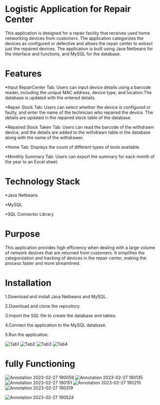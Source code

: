 # Logistic Application for Repair Center
This application is designed for a repair facility that receives used home networking devices from customers. The application categorizes the devices as configured or defective and allows the repair center to extract just the repaired devices. The application is built using Java Netbeans for the interface and functions, and MySQL for the database.

# Features
<p>&#x2022;Input RepairCenter Tab: Users can input device details using a barcode reader, including the unique MAC address, device type, and location.The database is updated with the entered details.</p>

<p>&#x2022;Repair Stock Tab: Users can select whether the device is configured or faulty, and enter the name of the technician who repaired the device. The details are updated in the repaired stock table of the database.</p>

<p>&#x2022;Repaired Stock Taken Tab: Users can read the barcode of the withdrawn device, and the details are added to the withdrawn table in the database along with the name of the withdrawer.</p>

<p>&#x2022;Home Tab: Displays the count of different types of tools available.</p>

<p>&#x2022;Monthly Summary Tab: Users can export the summary for each month of the year to an Excel sheet.</p>

# Technology Stack
<p>&#x2022;Java Netbeans</p>
<p>&#x2022;MySQL</p>
<p>&#x2022;SQL Connector Library</p>

# Purpose
This application provides high efficiency when dealing with a large volume of network devices that are returned from customers. It simplifies the categorization and tracking of devices in the repair center, making the process faster and more streamlined.

# Installation
1.Download and install Java Netbeans and MySQL.

2.Download and clone the repository.

3.Import the SQL file to create the database and tables.

4.Connect the application to the MySQL database.

5.Run the application.


![Tab1](https://user-images.githubusercontent.com/117608882/221513165-c85c9249-e6cb-41e4-8558-5c502c5e6ff0.png)
![Tab2](https://user-images.githubusercontent.com/117608882/221508783-b88e0f53-de22-442e-8787-3ce7954fac92.png)
![Tab3](https://user-images.githubusercontent.com/117608882/221508808-e99d4c62-e064-4e77-b78d-b9d45a088792.png)
![Tab4](https://user-images.githubusercontent.com/117608882/221508829-ca737771-dc3f-4727-9ea6-22c77a95d5db.png)

# fully Functioning 
![Annotation 2023-02-27 190059](https://user-images.githubusercontent.com/117608882/221620233-67d48b57-1450-4918-b45c-46167f981edc.png)
![Annotation 2023-02-27 190135](https://user-images.githubusercontent.com/117608882/221620259-b66c41bd-57bc-4ef3-889d-7d2c95387b57.png)
![Annotation 2023-02-27 190151](https://user-images.githubusercontent.com/117608882/221620327-a91bc65c-8dc0-4eb2-ab39-28f240127f9b.png)
![Annotation 2023-02-27 190215](https://user-images.githubusercontent.com/117608882/221620347-54a07f23-c0b6-4a18-8a99-9620c621a420.png)
![Annotation 2023-02-27 190319](https://user-images.githubusercontent.com/117608882/221620560-0d9f9c44-d274-451c-9686-d52ec26c854b.png)





![Annotation 2023-02-27 190524](https://user-images.githubusercontent.com/117608882/221620625-34bb4de5-b3ba-448a-8f91-5aba7568fc08.png)



